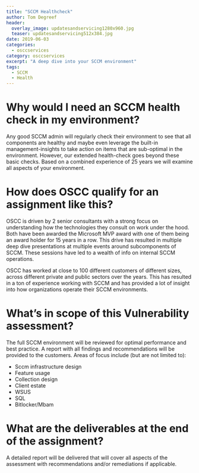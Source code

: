 ```yaml
---
title: "SCCM Healthcheck"
author: Tom Degreef
header:
  overlay_image: updatesandservicing1280x960.jpg
  teaser: updatesandservicing512x384.jpg
date: 2019-06-03
categories:
  - osccservices
category: osccservices
excerpt: "A deep dive into your SCCM environment"
tags:
  - SCCM
  - Health
---
```


# Why would I need an SCCM health check in my environment? #

Any good SCCM admin will regularly check their environment to see that all components are healthy and maybe even leverage the built-in management-insights to take action on items that are sub-optimal in the environment.
However, our extended health-check goes beyond these basic checks. Based on a combined experience of 25 years we will examine all aspects of your environment. 

# How does OSCC qualify for an assignment like this? #

OSCC is driven by 2 senior consultants with a strong focus on understanding how the technologies they consult on work under the hood. Both have been awarded the Microsoft MVP award with one of them being an award holder for 15 years in a row. This drive has resulted in multiple deep dive presentations at multiple events around subcomponents of SCCM. These sessions have led to a wealth of info on internal SCCM operations. 

OSCC has worked at close to 100 different customers of different sizes, across different private and public sectors over the years. This has resulted in a ton of experience working with SCCM and has provided a lot of insight into how organizations operate their SCCM environments. 

# What’s in scope of this Vulnerability assessment? #

The full SCCM environment will be reviewed for optimal performance and best practice. A report with all findings and recommendations will be provided to the customers. Areas of focus include (but are not limited to):

*	Sccm infrastructure design
*	Feature usage
*	Collection design
*	Client estate
*	WSUS
*	SQL 
*	Bitlocker/Mbam


# What are the deliverables at the end of the assignment? # 
A detailed report will be delivered that will cover all aspects of the assessment with recommendations and/or remediations if applicable.
